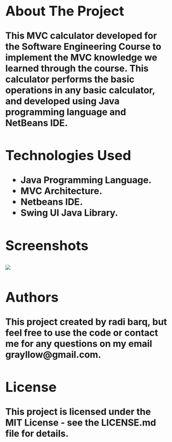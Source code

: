 <h1><Software Course MVC Calculator/h1>

<h2>About The Project</h2>
<p>This MVC calculator developed for the Software Engineering Course to implement the MVC knowledge we learned through the course. This calculator performs the basic operations in any basic calculator, and developed using Java programming language and NetBeans IDE.
</p>

<h2>Technologies Used</h2>
<ul>
<li>Java Programming Language.</li>
<li>MVC Architecture.</li>
<li>Netbeans IDE.</li>
<li>Swing UI Java Library.</li>
</ul>

<h2>Screenshots</h2>
<img src = "https://firebasestorage.googleapis.com/v0/b/chottky.appspot.com/o/App%20Screenshots%2FMVC%20Calculator%2FScreen%20Shot%202019-01-08%20at%207.55.01%20PM.png?alt=media&token=bbc45477-74da-4dbb-b0aa-c944640f5cf5" />

<h2>Authors</h2>
<p>This project created by radi barq, but feel free to use the code or contact me for any questions on my email grayllow@gmail.com.</p>

<h2>License</h2>
<p>This project is licensed under the MIT License - see the LICENSE.md file for details.</p>





